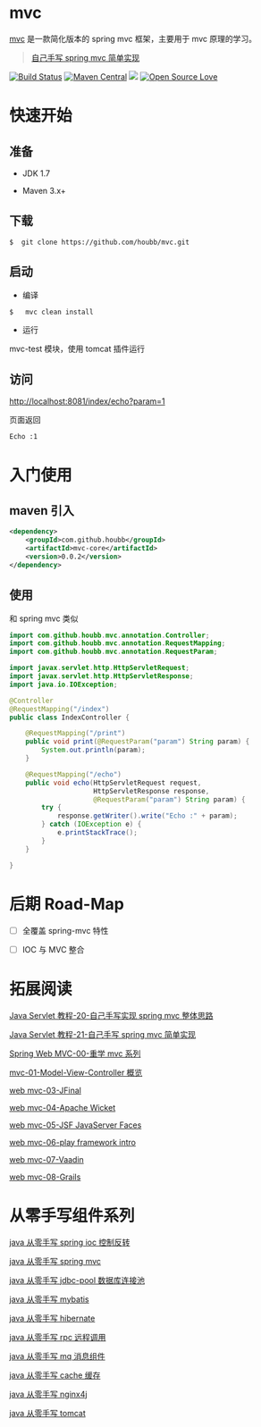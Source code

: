 # mvc

[mvc](https://github.com/houbb/mvc) 是一款简化版本的 spring mvc 框架，主要用于 mvc 原理的学习。

> [自己手写 spring mvc 简单实现](https://houbb.github.io/2018/09/27/java-servlet-tutorial-21-fake-mvc-simple)

[![Build Status](https://travis-ci.com/houbb/mvc.svg?branch=master)](https://travis-ci.com/houbb/mvc)
[![Maven Central](https://maven-badges.herokuapp.com/maven-central/com.github.houbb/mvc/badge.svg)](http://mvnrepository.com/artifact/com.github.houbb/mvc)
[![](https://img.shields.io/badge/license-Apache2-FF0080.svg)](https://github.com/houbb/mvc/blob/master/LICENSE.txt)
[![Open Source Love](https://badges.frapsoft.com/os/v2/open-source.svg?v=103)](https://github.com/houbb/mvc)

# 快速开始

## 准备

- JDK 1.7

- Maven 3.x+

## 下载

```
$  git clone https://github.com/houbb/mvc.git
```

## 启动

- 编译

```
$   mvc clean install
```

- 运行

mvc-test 模块，使用 tomcat 插件运行

## 访问

[http://localhost:8081/index/echo?param=1](http://localhost:8081/index/echo?param=1)

页面返回

```
Echo :1
```

# 入门使用

## maven 引入

```xml
<dependency>
    <groupId>com.github.houbb</groupId>
    <artifactId>mvc-core</artifactId>
    <version>0.0.2</version>
</dependency>
```

## 使用

和 spring mvc 类似

```java
import com.github.houbb.mvc.annotation.Controller;
import com.github.houbb.mvc.annotation.RequestMapping;
import com.github.houbb.mvc.annotation.RequestParam;

import javax.servlet.http.HttpServletRequest;
import javax.servlet.http.HttpServletResponse;
import java.io.IOException;

@Controller
@RequestMapping("/index")
public class IndexController {

    @RequestMapping("/print")
    public void print(@RequestParam("param") String param) {
        System.out.println(param);
    }

    @RequestMapping("/echo")
    public void echo(HttpServletRequest request,
                     HttpServletResponse response,
                     @RequestParam("param") String param) {
        try {
            response.getWriter().write("Echo :" + param);
        } catch (IOException e) {
            e.printStackTrace();
        }
    }

}
```

# 后期 Road-Map

- [ ] 全覆盖 spring-mvc 特性

- [ ] IOC 与 MVC 整合

# 拓展阅读

[Java Servlet 教程-20-自己手写实现 spring mvc 整体思路](https://houbb.github.io/2018/09/27/java-servlet-tutorial-20-fake-mvc)

[Java Servlet 教程-21-自己手写 spring mvc 简单实现](https://houbb.github.io/2018/09/27/java-servlet-tutorial-21-fake-mvc-simple)

[Spring Web MVC-00-重学 mvc 系列](https://houbb.github.io/2019/12/25/springmvc-00-index)

[mvc-01-Model-View-Controller 概览](https://houbb.github.io/2016/05/14/mvc-01-overview)

[web mvc-03-JFinal](https://houbb.github.io/2016/05/14/mvc-03-jfinal-intro)

[web mvc-04-Apache Wicket](https://houbb.github.io/2016/05/14/mvc-04-apache-whicket-intro)

[web mvc-05-JSF JavaServer Faces](https://houbb.github.io/2016/05/14/mvc-05-jsf-intro)

[web mvc-06-play framework intro](https://houbb.github.io/2016/05/14/mvc-06-play-framework-intro)

[web mvc-07-Vaadin](https://houbb.github.io/2016/05/14/mvc-07-Vaadin)

[web mvc-08-Grails](https://houbb.github.io/2016/05/14/mvc-08-Grails)

# 从零手写组件系列

[java 从零手写 spring ioc 控制反转](https://github.com/houbb/ioc)

[java 从零手写 spring mvc](https://github.com/houbb/mvc)

[java 从零手写 jdbc-pool 数据库连接池](https://github.com/houbb/jdbc-pool)

[java 从零手写 mybatis](https://github.com/houbb/mybatis)

[java 从零手写 hibernate](https://github.com/houbb/hibernate)

[java 从零手写 rpc 远程调用](https://github.com/houbb/rpc)

[java 从零手写 mq 消息组件](https://github.com/houbb/rpc)

[java 从零手写 cache 缓存](https://github.com/houbb/cache)

[java 从零手写 nginx4j](https://github.com/houbb/nginx4j)

[java 从零手写 tomcat](https://github.com/houbb/minicat)
